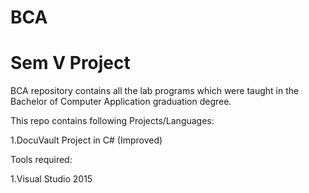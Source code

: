 # BCA
# Sem V Project
BCA repository contains all the lab programs which were taught in the Bachelor of Computer Application graduation degree.

This repo contains following Projects/Languages:

1.DocuVault Project in C# (Improved)


Tools required:

1.Visual Studio 2015
